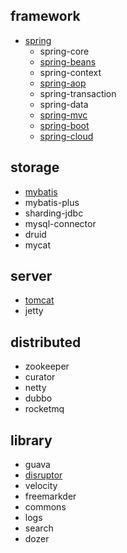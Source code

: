 
## framework
* [spring](/20-framework/01-spring.md)
  * spring-core
  * [spring-beans](/20-framework/02-spring-beans.md)
  * spring-context
  * [spring-aop](/20-framework/03-spring-aop.md)
  * spring-transaction
  * spring-data
  * [spring-mvc](/20-framework/20-spring-mvc.md)
  * [spring-boot](/20-framework/21-spring-boot.md)
  * [spring-cloud](/20-framework/22-spring-cloud.md)

## storage
* [mybatis](/20-framework/30-mybatis.md)
* mybatis-plus
* sharding-jdbc
* mysql-connector
* druid
* mycat

## server
* [tomcat](/20-framework/81-tomcat.md)
* jetty

## distributed
* zookeeper
* curator
* netty
* dubbo
* rocketmq

## library
* guava
* [disruptor](/20-framework/45-distruptor.md)
* velocity
* freemarkder
* commons
* logs
* search
* dozer

